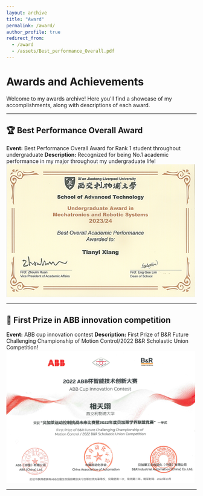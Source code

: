 ```yaml
---
layout: archive
title: "Award"
permalink: /award/
author_profile: true
redirect_from:
  - /award
  - /assets/Best_performance_Overall.pdf
---
```


# Awards and Achievements

Welcome to my awards archive! Here you'll find a showcase of my accomplishments, along with descriptions of each award.

---

## 🏆 Best Performance Overall Award  
**Event:**  Best Performance Overall Award for Rank 1 student throughout undergraduate
**Description:** Recognized for being No.1 academic performance in my major throughout my undergraduate life!
<img src="../images/best_student.png" alt="Best Performance Overall Award" width="500">

---


## 🥇 First Prize in ABB innovation competition   
**Event:** ABB cup innovation contest
**Description:** First Prize of B&R Future Challenging Championship of Motion Control/2022 B&R Scholastic Union Competition!
<img src="../images/ABB_award.png" alt="ABB Innovation Competition" width="500">


---
